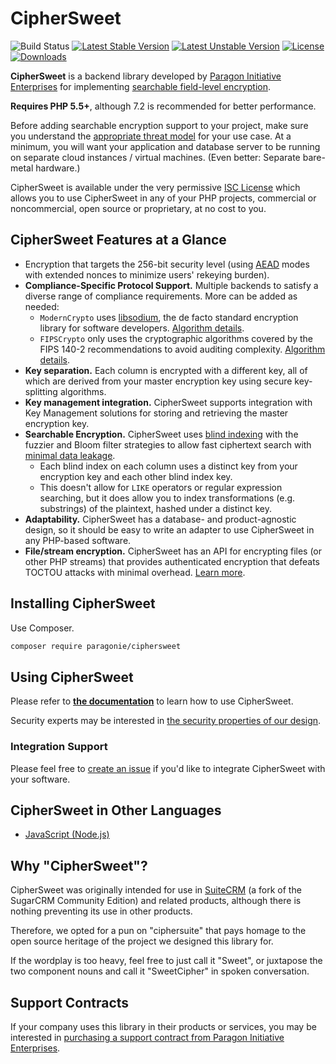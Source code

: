 # CipherSweet

![Build Status](https://github.com/paragonie/ciphersweet/actions/workflows/ci.yml/badge.svg)
[![Latest Stable Version](https://poser.pugx.org/paragonie/ciphersweet/v/stable)](https://packagist.org/packages/paragonie/ciphersweet)
[![Latest Unstable Version](https://poser.pugx.org/paragonie/ciphersweet/v/unstable)](https://packagist.org/packages/paragonie/ciphersweet)
[![License](https://poser.pugx.org/paragonie/ciphersweet/license)](https://packagist.org/packages/paragonie/ciphersweet)
[![Downloads](https://img.shields.io/packagist/dt/paragonie/ciphersweet.svg)](https://packagist.org/packages/paragonie/ciphersweet)

**CipherSweet** is a backend library developed by [Paragon Initiative Enterprises](https://paragonie.com)
for implementing [searchable field-level encryption](https://paragonie.com/blog/2017/05/building-searchable-encrypted-databases-with-php-and-sql).

**Requires PHP 5.5+**, although 7.2 is recommended for better performance.

Before adding searchable encryption support to your project, make sure you understand
the [appropriate threat model](https://adamcaudill.com/2016/07/20/threat-modeling-for-applications/)
for your use case. At a minimum, you will want your application and database
server to be running on separate cloud instances / virtual machines.
(Even better: Separate bare-metal hardware.)

CipherSweet is available under the very permissive [ISC License](https://github.com/paragonie/ciphersweet/blob/master/LICENSE)
which allows you to use CipherSweet in any of your PHP projects, commercial
or noncommercial, open source or proprietary, at no cost to you.

## CipherSweet Features at a Glance

* Encryption that targets the 256-bit security level
  (using [AEAD](https://tonyarcieri.com/all-the-crypto-code-youve-ever-written-is-probably-broken) modes
  with extended nonces to minimize users' rekeying burden).
* **Compliance-Specific Protocol Support.** Multiple backends to satisfy a
  diverse range of compliance requirements. More can be added as needed:
  * `ModernCrypto` uses [libsodium](https://download.libsodium.org/doc/), the de
    facto standard encryption library for software developers.
    [Algorithm details](https://ciphersweet.paragonie.com/security#moderncrypto).
  * `FIPSCrypto` only uses the cryptographic algorithms covered by the
    FIPS 140-2 recommendations to avoid auditing complexity.
    [Algorithm details](https://ciphersweet.paragonie.com/security#fipscrypto).
* **Key separation.** Each column is encrypted with a different key, all of which are derived from
  your master encryption key using secure key-splitting algorithms.
* **Key management integration.** CipherSweet supports integration with Key
  Management solutions for storing and retrieving the master encryption key.
* **Searchable Encryption.** CipherSweet uses
  [blind indexing](https://paragonie.com/blog/2017/05/building-searchable-encrypted-databases-with-php-and-sql#solution-literal-search)
  with the fuzzier and Bloom filter strategies to allow fast ciphertext search
  with [minimal data leakage](https://ciphersweet.paragonie.com/php/blind-index-planning). 
  * Each blind index on each column uses a distinct key from your encryption key
    and each other blind index key.
  * This doesn't allow for `LIKE` operators or regular expression searching, but
    it does allow you to index transformations (e.g. substrings) of the plaintext,
    hashed under a distinct key.
* **Adaptability.** CipherSweet has a database- and product-agnostic design, so
  it should be easy to write an adapter to use CipherSweet in any PHP-based
  software.
* **File/stream encryption.** CipherSweet has an API for encrypting files (or
  other PHP streams) that provides authenticated encryption that defeats TOCTOU
  attacks with minimal overhead. [Learn more](https://ciphersweet.paragonie.com/internals/file-encryption).

## Installing CipherSweet

Use Composer.

```bash
composer require paragonie/ciphersweet
```

## Using CipherSweet

Please refer to **[the documentation](https://ciphersweet.paragonie.com)**
to learn how to use CipherSweet.

Security experts may be interested in [the security properties of our design](https://ciphersweet.paragonie.com/security).

### Integration Support

Please feel free to [create an issue](https://github.com/paragonie/ciphersweet/issues/new)
if you'd like to integrate CipherSweet with your software.

## CipherSweet in Other Languages

* [JavaScript (Node.js)](https://github.com/paragonie/ciphersweet-js)

## Why "CipherSweet"?

CipherSweet was originally intended for use in [SuiteCRM](https://github.com/salesagility/SuiteCRM)
(a fork of the SugarCRM Community Edition) and related products, although
there is nothing preventing its use in other products.

Therefore, we opted for a pun on "ciphersuite" that pays homage to the
open source heritage of the project we designed this library for.

If the wordplay is too heavy, feel free to just call it "Sweet", or juxtapose
the two component nouns and call it "SweetCipher" in spoken conversation.

## Support Contracts

If your company uses this library in their products or services, you may be
interested in [purchasing a support contract from Paragon Initiative Enterprises](https://paragonie.com/enterprise).
